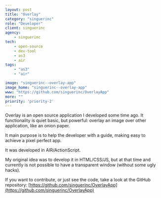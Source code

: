 ```yaml
---
layout: post
title: "Overlay"
category: "singuerinc"
role: "Developer"
client: singuerinc
agency:
    - singuerinc
tech:
    - open-source
    - dev-tool
    - as3
    - air
tags:
    - "as3"
    - "air"

image: "singuerinc--overlay-app"
image_home: "singuerinc--overlay-app"
www: "https://github.com/singuerinc/OverlayApp"
more: ""
priority: 'priority-2'
---
```


Overlay is an open source application I developed some time ago. It functionality is quiet basic, but powerful: overlay an image over other application, like an onion paper.

It main purpose is to help the developer with a guide, making easy to achieve a pixel perfect app.

It was developed in AIR/ActionScript.

My original idea was to develop it in HTML/CSS/JS, but at that time and currently is not possible to have a transparent window (without some ugly hacks).

If you want to contribute, or just see the code, take a look at the GitHub repository: [https://github.com/singuerinc/OverlayApp](https://github.com/singuerinc/OverlayApp)
